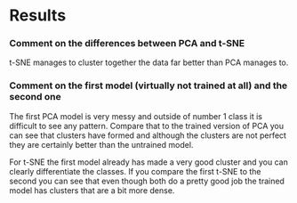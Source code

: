 # Results

### Comment on the differences between PCA and t-SNE
t-SNE manages to cluster together the data far better than PCA manages to.

### Comment on the first model (virtually not trained at all) and the second one
The first PCA model is very messy and outside of number 1 class it is difficult to see any pattern. Compare that to the trained version of PCA you can see that clusters have formed and although the clusters are not perfect they are certainly better than the untrained model.

For t-SNE the first model already has made a very good cluster and you can clearly differentiate the classes. If you compare the first t-SNE to the second you can see that even though both do a pretty good job the trained model has clusters that are a bit more dense.
